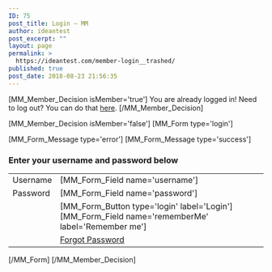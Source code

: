 ```yaml
---
ID: 75
post_title: Login – MM
author: ideantest
post_excerpt: ""
layout: page
permalink: >
  https://ideantest.com/member-login__trashed/
published: true
post_date: 2018-08-23 21:56:35
---
```

[MM_Member_Decision isMember='true']
You are already logged in! Need to log out? You can do that <a title="Log out" href="[MM_CorePage_Link type='logout']">here</a>.
[/MM_Member_Decision]

[MM_Member_Decision isMember='false']
[MM_Form type='login']
<div class="mm-login">[MM_Form_Message type='error']
[MM_Form_Message type='success']
<h3>Enter your username and password below</h3>
<table>
<tbody>
<tr>
<td class="mm-label-column"><span class="mm-label">Username</span></td>
<td class="mm-field-column">[MM_Form_Field name='username']</td>
</tr>
<tr>
<td class="mm-label-column"><span class="mm-label">Password</span></td>
<td class="mm-field-column">[MM_Form_Field name='password']</td>
</tr>
<tr>
<td class="mm-label-column"></td>
<td class="mm-field-column">[MM_Form_Button type='login' label='Login']
[MM_Form_Field name='rememberMe' label='Remember me']</td>
</tr>
<tr>
<td class="mm-label-column"></td>
<td class="mm-field-column"><a class="mm-forgot-password" href="[MM_CorePage_Link type='forgotPassword']">Forgot Password</a></td>
</tr>
</tbody>
</table>
</div>
[/MM_Form]
[/MM_Member_Decision]